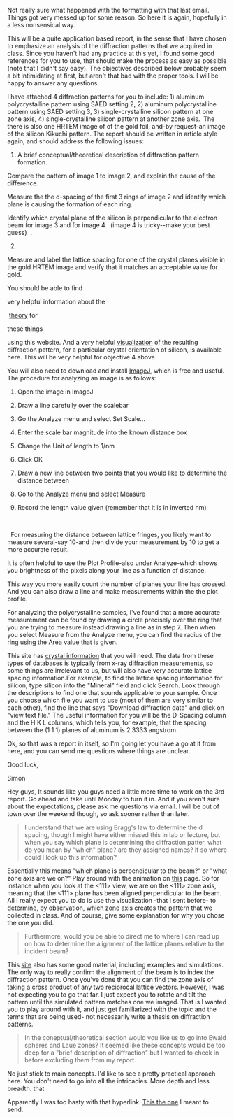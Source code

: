Not
 really sure what happened with the formatting with that last email. 
Things got very messed up for some reason. So here it is again, 
hopefully in a less nonsensical way. 

This
 will be a quite application based report, in the sense that I have 
chosen to emphasize an analysis of the diffraction patterns that we 
acquired in class. Since you haven't had any practice at this yet, I 
found some good references for you to use, that should make the process 
as easy as possible (note that I didn't say easy). The objectives 
described below probably seem a bit intimidating at first, but aren't 
that bad with the proper tools. I will be happy to answer any 
questions.   
  
I have attached 4 diffraction ​patterns
 for you to include: 1) aluminum polycrystalline pattern using SAED 
setting 2, 2) aluminum polycrystalline pattern using SAED setting 3, 3) 
single-crystalline silicon pattern at one zone axis, 4) 
single-crystalline silicon pattern at another zone axis. 
The there is also one HRTEM image of of the gold foil, and-by request-an image of the silicon Kikuchi pattern. ​The report should be written in article style ​
again, and should address the following issues:

1. ​A ​brief conceptual/theoretical description of diffraction pattern formation.    

Compare the pattern of image 1 to image 2, and explain the cause of the difference.

Measure the the d-spacing of the first 3 rings of image 2 and identify which plane is causing the formation of each ring. 

Identify which crystal plane of the silicon is perpendicular to the electron beam for image 3 and for image 4
​  (image 4 is tricky--make your best guess) 
​ .​  

2. 
​Measure and label the lattice spacing for one of the crystal planes 
visible in the gold HRTEM image and verify that it matches an acceptable
 value for gold.

You should be able to find 

very helpful information about the

 [theory](http://www.doitpoms.ac.uk/tlplib/diffraction-patterns/index.php) for 

​these things 

using this website. And a very helpful [visualization](http://newton.umsl.edu/run/nano/known.html) of the resulting diffraction pattern, for a particular crystal orientation of silicon, is available here. This will be very helpful for objective 4 above. ​

  
You will also need to download and install [ImageJ](http://rsbweb.nih.gov/ij/index.html), which is free and useful. The procedure for analyzing an image is as follows:  

1. Open the image in ImageJ
2. Draw a line carefully over the scalebar
3. Go the Analyze menu and select Set Scale...
4. Enter the scale bar magnitude into the known distance box
5. Change the Unit of length to 1/nm
6. Click OK
7. Draw a new line between two points that you would like to determine the distance between   

8. Go to the Analyze menu and select Measure   

9. Record the length value given (remember that it is in inverted nm)  

​

 
​For measuring the distance between lattice fringes, you likely want to 
measure several-say 10-and then divide your measurement by 10 to get a 
more accurate result. ​

It is often helpful to use the Plot Profile-also under Analyze-which 
shows you brightness of the pixels along your line as a function of 
distance. 

​This way 
you more easily count the number of planes your line has crossed. And 
you can also draw a line and make measurements within the the plot 
profile. 

For
 analyzing the polycrystalline samples, I've found that a more accurate 
measurement can be found by drawing a circle precisely over the ring 
that you are trying to measure instead drawing a line as in step 7. Then
 when you select Measure from the Analyze menu, you can find the radius 
of the ring using the Area value that is given.

This site has [crystal information](http://rruff.geo.arizona.edu/AMS/amcsd.php) that you will need. The data from these types of databases is typically from x-ray diffraction measurements, so some things are irrelevant to us​, but will also have very accurate lattice spacing information.For example, to find the lattice spacing information for silicon, type silicon into the "Mineral" field and click Search. Look through the descriptions to find one that sounds applicable to your sample. Once
 you choose which file you want to use (most of them are very similar to
 each other), find the line that says "Download diffraction data" and 
click on "view text file." The useful information for you will be the 
D-Spacing column and the H K L columns, which tells you, for example, 
that the spacing between the (1 1 1) planes of aluminum is 2.3333 
angstrom. 

Ok, so that was a report in
 itself, so I'm going let you have a go at it from here, and you can 
send me questions where things are unclear.   

Good luck,

Si​mon



Hey guys,
It sounds like you guys need a little more time to work on the 3rd report. Go ahead and take until Monday to turn it in. And if you aren't sure about the expectations, please ask me questions via email. I will be out of town over the weekend though, so ask sooner rather than later. 

> I
 understand that we are using Bragg's law to determine the d spacing, 
though I might have either missed this in lab or lecture, but when you 
say which plane is determining the diffraction patter, what do you mean 
by "which" plane? are they assigned names? if so where could I look up 
this information?

Essentially
 this means "which plane is perpendicular to the beam?" or "what zone 
axis are we on?" Play around with the animation on [this](http://newton.umsl.edu/run//nano/reltutor2.html)
 page. So for instance when you look at the &lt;111&gt; view, we are on 
the &lt;111&gt; zone axis, meaning that the &lt;111&gt; plane has been 
aligned perpendicular to the beam. All I really expect you to do is use 
the visualization -that I sent before- to determine, by observation, 
which zone axis creates the pattern that we collected in class. And of 
course, give some explanation for why you chose the one you did. 

> Furthermore,
 would you be able to direct me to where I can read up on how to 
determine the alignment of the lattice planes relative to the incident 
beam?

This [site]() also has some good material, including examples and 
simulations. The only way to really confirm the alignment of the beam is
 to index the diffraction pattern. Once you've done that you can find 
the zone axis of taking a cross product of any two reciprocal lattice 
vectors. However, I was not expecting you to go that far. I just expect 
you to rotate and tilt the pattern until the simulated pattern matches 
one we imaged. That is I wanted you to play around with it, and just get
 familiarized with the topic and the terms that are being used- not 
necessarily write a thesis on diffraction patterns. 

> In
 the coneptual/theoretical section would you like us to go into Ewald 
spheres and Laue zones? It seemed like these concepts would be too deep 
for a "brief description of diffraction" but I wanted to check in before
 excluding them from my report.

No
 just stick to main concepts. I'd like to see a pretty practical 
approach here. You don't need to go into all the intricacies. More depth
 and less breadth. that


 Apparently I was too hasty with that hyperlink. [This the one](http://www.matter.org.uk/diffraction/) I meant to send. 